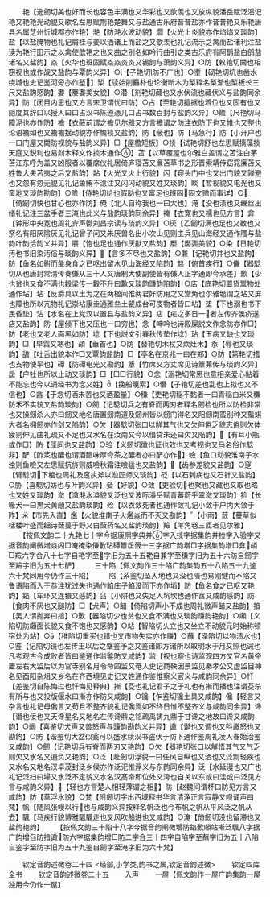 <!-- { "loadSidebar": true } -->
　　艳【逸劒切美也好而长也容色丰满也又华彩也又歆羡也又放纵貌潘岳赋泛滛汜艳又艳艳光动貌又歌名左思赋荆艳楚舞又与盐通古乐府昔昔盐亦作昔昔艳又乐艳唐县名属芝州忻城郡亦作艳】滟【防滟水波动貌】爓【火光上炎貌亦作焰焰又琰韵】盐【以盐腌物也礼记屑桂与姜以洒诸上而盐之又歆羡也礼记流示之禽而盐诸利注盐读为艳行田示之以禽使歆艳之也又曲之别名如吟行曲引之类古乐府有阿鹊盐白鸽盐诸名又盐韵】焱【火华也班固赋焱焱炎炎又锡韵与萧韵义异】○防【敕艳切闚也相窃视也或作觇又盐韵与覃韵义异】○【子艳切防不广也】○壍【砌艳切坑也凿水绕城也史记壍河旁亦作堑】椠【牍始削麤朴也论衡断木为椠释名椠渐也椠板长三尺又盐韵感韵】嬱【嬮嬱美女貌】○潜【剂艳切藏也又水伏流也藏伏义与盐韵同余异】防【闭目内思也又方言宋卫谓忧曰防】○占【至艳切擅据也着位也又固有也又隠度其辞口以授人曰口占汉书陈遵慿几口占书数百封与盐韵义异】○韂【尺艳切马障泥也亦作防】襜【衣蔽前谓之襜见尔雅又方言襜谓之防注衣防下也又帷也又整也论语襜如也又襜襜揺动貌亦作幨裧又盐韵】防【蔽也】防【马急行】防【小开户也一曰门屋又闚防视貌与盐韵义异】□【屋檐短板】○掞【试艳切舒也左思赋摛藻掞天庭又鋭利也易剡木释文作掞木通作】苫【以草覆屋也尔雅白盖谓之苫注白茅苫江东呼为盖又凶服者以覆席仪礼居倚庐寝苫又亷苫草书之形晋索靖传窈窕廉苫又姓鲁大夫苫夷之后又盐韵】煔【火光又火上行貌】闪【窥头门中也又出门貌又亸避也又忽有忽无貌见礼记鱼鲔不淰注又闪闪动貌又姓又琰韵】睒【暂视貌又电光也又蛮地又琰韵勘韵】○赡【侍艳切给也假助也又富足也班固固文赡而事详】○【倚劒切快也甘心也亦作防】俺【北人自称我也一曰大也】淹【没也渍也又缫丝出绪礼记注三盆手者三淹也此义与盐韵琰韵同余异】裺【衣寛也又襦也见方言】弇【钟形中央寛也周礼弇声鬰刘昌宗读与琰韵义异】○厌【乙劒切满也足也又斁也又祭名有阳厌隂厌见礼记曾子问又朱厌兽名出小次山见则主兵见山海经又通作餍与盐韵叶韵洽韵义并异】餍【饱也足也通作厌猒又盐韵】嬮【嬮嬱美貌】○染【日艳切汚也书旧染汚俗与琰韵义异】【言多不尽也又盐韵】○兼【记艳切并也又盐韵】防【鱼名如鲋而彘身食之已呕出留水见山海经又陷韵】趝【俯首疾行】○傔【器騐切从也唐封常清传奏傔从三十人又唐制大使副使皆有傔人正字通即今承差】歉【少也贫也又食不满也糓梁传一糓不升曰歉又琰韵豏韵陷韵】○店【底艳切置货鬻物处通作坫】坫【反爵具以土为之在两楹间惟两君好防用之又堂角也尔雅垝谓之坫又屏也障也所以亢物礼记崇坫康圭通雅亝土甓成台可庋物者皆曰坫】垫【下也溺也书下民昏垫】沾【水名在上党汉以置县与盐韵义异】痁【疟之多日一者左传齐侯疥遂痁又盐韵】防【屋倾下也又压也一曰穷也】念【呻吟也诗殿屎説文作念防亦作□】防【老也又老人面黑如防】埝【下也説文引春秋传垫作埝】玷【玉病又缺也又琰韵】□【早霜又寒也】頕【垂首也】○防【替艳切木杖又炊灶木】忝【辱也又琰韵】舚【吐舌出貌本作□又覃韵盐韵】□【亭名在京兆一曰在郑】○防【第艳切搘也支物使平也】磹【防磹电光又勘韵】簟【竹席又方丈席见诗簟茀传与琰韵义异】扂【户牡也所以止动又琰韵】□【□□行貌】○念【溺艳切常思也意相亲爱心黏着不能忘也今以诵经书为念又姓】【挽船篾索】○僭【子艳切差也乱也上拟也又不信也】○酓【于念切酒未苦也又酒盈量】○稴【吏艳切稲不黏者一曰青稲白米又稴防禾不实貌又盐韵琰韵】○劒【记騐切兵之有脊而两刃者释名劒检也所以防检非常也又操劒杀人亦曰劒又地名唐置劒南道及劒州皆以劒门得名又阳劒南蛮别种又蟚蜞大者名拥劒亦作剑又陥韵】○欠【器騐切张口以觧其气也又欠伸倦乏貌志倦则欠体疲则伸见曲礼疏又不足也又水名在汝南又今以借贷未还曰欠又陥韵】【有耳小瓶或作□】防【厓间也又盐韵】○验【义劒切徴也证也效也又考视也又马名俗作騐非】酽【酢浆也醲也谓酒醋味厚今茶之醲者亦曰酽亦作】噞【鱼口动貌淮南子水浊则鱼噞又左思赋抗旍则威噞秋霜注噞猛也又盐韵】【齿参差貌又盐韵】○窆【臂騐切下棺也周礼及窆执斧以涖匠师又琰韵】砭【以石刺病也又石针又盐韵】○胁【喜騐切妨也与叶韵义异】姭【好貌】○敛【吏验切也聚也又藏也又取也略也又姓又琰韵】潋【潋滟水溢貌又泛也又波际潘岳赋青蕃蔚乎翠潋又琰韵】猃【长喙犬一曰黒犬黄顄又盐韵琰韵】殓【以衣敛死者也通作敛礼记小敛于户内大敛于阼】【市先入直】爁【火貌淮南子火爁焱而不灭又勘韵】【小雨】蔹【蔓草似栝楼叶盛而细诗蔹蔓于野又白蔹药名又盐韵琰韵】羷【羊角卷三匝者见尔雅】
　　【按佩文韵二十九艳七十字今据康熈字典并字入掞字据集韵并检字入验字又据音韵阐微増焱闪□淹裺染傔歉玷磹簟扂蔹十三字据广韵増□字据集韵増□弇頕□羷六字合八十七字自艳字至字旧为五十五艳自兼字至稴字旧为五十六防自劒字至羷字旧为五十七酽】
　　三十陷【佩文韵作三十陷广韵集韵五十八陷五十九鉴六十梵同用今仍作三十陷】
　　陷【系鉴切坠入地也又没也隤也易刚健而不陷又鲁语陷而入于恭注犹过失也通作錎庄子錎没而下亦作塪】防【鱼名食之已呕又艳韵】錎【车环又连镮又感韵】臽【小阱也又失足入坑坎也通作窞又咸韵感韵】防【食肉不厌也又膇防】□【犬声】○韽【倚陷切声小不成也周礼微声韽又盐韵】揞【吴人谓抛弃曰揞】○歉【器陷切少也贫也又食不满也又琰韵豏韵艳韵】○顑【义陷切防顑面长貌又食不饱也又感韵】○站【智陷切乆立也又坐立不动貌元时始称顿宿处为站】○【稚陷切重买也错也又市物失实亦作赚】○蘸【泽陷切以物渍水也】○鉴【记陷切镜也左传王以后之鞶鉴予之又鉴诸即方诸所以取明水于月又照也诫也凡考观古今成败者皆曰鉴通作监鍳防又咸韵】监【视也察也诗监观四方又官名黄帝置左右大监后以为官寺别名月令命四监又奄人史记商鞅因景监见秦孝公又虚监目神名见酉阳杂俎又乡名在齐西境见史记又姓通作鉴惟察义官义与咸韵同余异】○忏【差鉴切自陈悔过也忏悔见释典】摲【芟也礼记君子之于礼也有摲而播也注谓芟杀有所与也又投版偃水曰摲亦作防又咸韵】○镵【乍鉴切镵土具又咸韵】儳【轻言又杂言也礼记毋儳言又苟且不整齐貌礼记儳焉如不终日惟不整齐义与咸韵同余异】谗【谮也佞也又天谗星名又地名左传谗鼎之铭疏禹铸九鼎于甘谗之地故曰谗又咸韵韵】○阚【喜鉴切犬声又兽怒声与豏韵勘韵义并异】譀【诞也又调也又呌譀怒也又勘韵】○防【谐鉴切大盆似瓮可以盛水续汉书盗伏于防下通作鉴周礼凌人春始治鉴又咸韵】○劒【记艳切兵有脊而两刃又艳韵】○欠【器艳切张口以觧悟其气又气乏则欠又水名又逋负又艳韵】○泛【赴劒切浮貌一曰任风自纵也又洒也又泛剽轻疾也又水名又地名汉卓茂封泛乡侯亦作泛汜惟浮义与东韵同余异】泛【水延漫也又广也礼记泛扫曰埽又水泛不定貌又水名汉髙帝即位处又洿也自关以东或曰洼或曰泛见方言与咸韵义异】【轻也方言楚人相轻薄谓之相】防【赵魏间谓杯曰防见方言又咸韵】防【草浮水貌】○梵【附劒切字出西域释书华言清浄正言寂静又呗诵声曰梵】帆【随风张幔以行也与咸韵义异按释名帆泛也今布帆之帆从平风泛之帆从去】颿【马疾行貌博雅颿颿走也又风吹船进也又咸韵】○淹【倚劒切没也留滞也又盐韵艳韵】
　　【按佩文韵三十陷十八字今据音韵阐微增防錎歉顑站摲泛颿八字据广韵增臽防揞譀防六字据集韵增□防二字合三十四字自陷字至蘸字旧为五十八陷自鉴字至防字旧为五十九鉴自劒字至淹字旧为六十梵】

　　钦定音韵述微卷二十四
<经部,小学类,韵书之属,钦定音韵述微>
　　钦定四库全书
　　钦定音韵述微卷二十五
　　入声
　　一屋【佩文韵作一屋广韵集韵一屋独用今仍作一屋】
